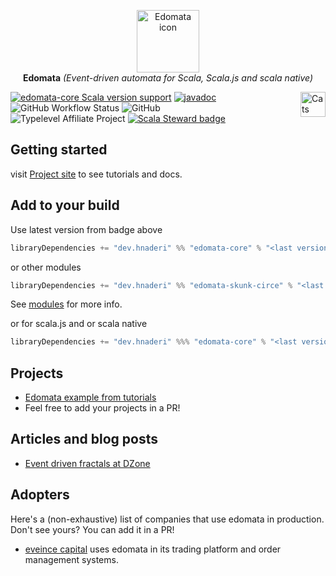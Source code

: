 <p align="center">
  <img src="https://edomata.ir/icon.png" height="100px" alt="Edomata icon" />
  <br/>
  <strong>Edomata</strong>
  <i>(Event-driven automata for Scala, Scala.js and scala native)</i>
</p>

<a href="https://typelevel.org/cats/"><img src="https://typelevel.org/cats/img/cats-badge.svg" height="40px" align="right" alt="Cats friendly" /></a>

[![edomata-core Scala version support](https://index.scala-lang.org/hnaderi/edomata/edomata-core/latest.svg?style=flat-square)](https://index.scala-lang.org/hnaderi/edomata/edomata-core)
[![javadoc](https://javadoc.io/badge2/dev.hnaderi/edomata-docs_3/scaladoc.svg?style=flat-square)](https://javadoc.io/doc/dev.hnaderi/edomata-docs_3) 
<img alt="GitHub Workflow Status" src="https://img.shields.io/github/actions/workflow/status/hnaderi/edomata/ci.yml?style=flat-square">
<img alt="GitHub" src="https://img.shields.io/github/license/hnaderi/edomata?style=flat-square">  
![Typelevel Affiliate Project](https://img.shields.io/badge/typelevel-affiliate%20project-FFB4B5.svg?style=flat-square)
[![Scala Steward badge](https://img.shields.io/badge/Scala_Steward-helping-blue.svg?style=flat-square&logo=data:image/png;base64,iVBORw0KGgoAAAANSUhEUgAAAA4AAAAQCAMAAAARSr4IAAAAVFBMVEUAAACHjojlOy5NWlrKzcYRKjGFjIbp293YycuLa3pYY2LSqql4f3pCUFTgSjNodYRmcXUsPD/NTTbjRS+2jomhgnzNc223cGvZS0HaSD0XLjbaSjElhIr+AAAAAXRSTlMAQObYZgAAAHlJREFUCNdNyosOwyAIhWHAQS1Vt7a77/3fcxxdmv0xwmckutAR1nkm4ggbyEcg/wWmlGLDAA3oL50xi6fk5ffZ3E2E3QfZDCcCN2YtbEWZt+Drc6u6rlqv7Uk0LdKqqr5rk2UCRXOk0vmQKGfc94nOJyQjouF9H/wCc9gECEYfONoAAAAASUVORK5CYII=)](https://scala-steward.org)

## Getting started
visit [Project site](https://edomata.ir/) to see tutorials and docs.

## Add to your build
Use latest version from badge above
```scala
libraryDependencies += "dev.hnaderi" %% "edomata-core" % "<last version from badge>"

```  
or other modules  
```scala
libraryDependencies += "dev.hnaderi" %% "edomata-skunk-circe" % "<last version from badge>"
```  
See [modules](https://edomata.ir/other/modules.html) for more info.

or for scala.js and or scala native
```scala
libraryDependencies += "dev.hnaderi" %%% "edomata-core" % "<last version from badge>"
```

## Projects

- [Edomata example from tutorials](https://github.com/hnaderi/edomata-example)
- Feel free to add your projects in a PR!

## Articles and blog posts

- [Event driven fractals at DZone](https://dzone.com/articles/event-driven-fractals)

## Adopters

Here's a (non-exhaustive) list of companies that use edomata in production. Don't see yours? You can add it in a PR!

- [eveince capital](https://eveince.com/) uses edomata in its trading platform and order management systems.
